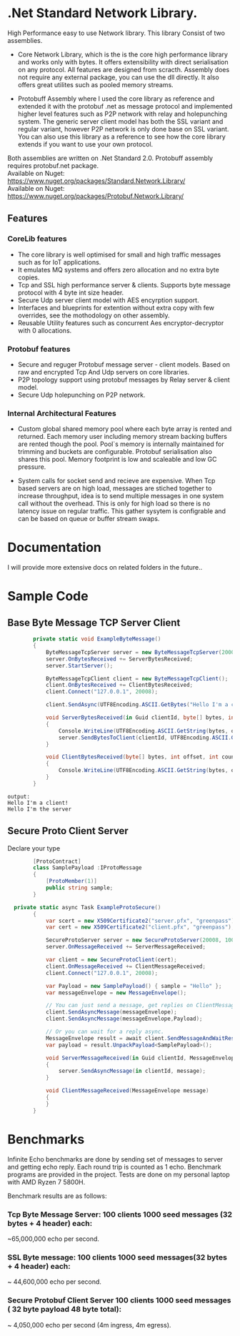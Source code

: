 # .Net Standard Network Library.
High Performance easy to use Network library. 
This library Consist of two assemblies.
 - Core Network Library, which is the is the core high performance library and works only with bytes. It offers extensibility with direct serialisation on any protocol. All features are designed from scracth. Assembly does not require any external package, you can use the dll directly. It also offers great utilites such as pooled memory streams.

 - Protobuff Assembly where I used the core library as reference and extended it with the protobuf .net as message protocol and implemented higher level features such as P2P network with relay and holepunching system. The generic server client model has both the SSL variant and regular variant, however P2P network is only done base on SSL variant. You can also use this library as a reference to see how the core library extends if you want to use your own protocol.

Both assemblies are written on .Net Standard 2.0. Protobuff assembly requires protobuf.net package.
<br />Available on Nuget: https://www.nuget.org/packages/Standard.Network.Library/
<br />Available on Nuget: https://www.nuget.org/packages/Protobuf.Network.Library/

## Features
### CoreLib features
- The core library is well optimised for small and high traffic messages such as for IoT applications.
- It emulates MQ systems and offers zero allocation and no extra byte copies.
- Tcp and SSL high performance server & clients. Supports byte message protocol with 4 byte int size header.
- Secure Udp server client model with AES encyrption support.
- Interfaces and blueprints for extention without extra copy with few overrides, see the mothodology on other assembly.
- Reusable Utility features such as concurrent Aes encryptor-decryptor with 0 allocations.

### Protobuf features
- Secure and reguger Protobuf message server - client models. Based on raw and encrypted Tcp And Udp servers on core libraries.
- P2P topology support using protobuf messages by Relay server & client model.
- Secure Udp holepunching on P2P network.

### Internal Architectural Features
- Custom global shared memory pool where each byte array is rented and returned. Each memory user including memory stream backing buffers are rented though the pool.
Pool`s memory is internally maintained for trimming and buckets are configurable. Protobuf serialisation also shares this pool. Memory footprint is low and scaleable and low GC pressure.

- System calls for socket send and recieve are expensive. When Tcp based servers are on high load, messages are stiched together to increase throughput, idea is to send multiple messages in one system call without the overhead. This is only for high load so there is no latency issue on regular traffic. This gather sysytem is configrable and can be based on queue or buffer stream swaps.



# Documentation
I will provide more extensive docs on related folders in the future..

# Sample Code 
## Base Byte Message TCP Server Client
```c#
        private static void ExampleByteMessage()
        {
            ByteMessageTcpServer server = new ByteMessageTcpServer(20008);
            server.OnBytesReceived += ServerBytesReceived;
            server.StartServer();

            ByteMessageTcpClient client = new ByteMessageTcpClient();
            client.OnBytesReceived += ClientBytesReceived;
            client.Connect("127.0.0.1", 20008);

            client.SendAsync(UTF8Encoding.ASCII.GetBytes("Hello I'm a client!"));

            void ServerBytesReceived(in Guid clientId, byte[] bytes, int offset, int count)
            {
                Console.WriteLine(UTF8Encoding.ASCII.GetString(bytes, offset, count));
                server.SendBytesToClient(clientId, UTF8Encoding.ASCII.GetBytes("Hello I'm the server"));
            }

            void ClientBytesReceived(byte[] bytes, int offset, int count)
            {
                Console.WriteLine(UTF8Encoding.ASCII.GetString(bytes, offset, count));
            }
        }
 ```
```Console
output:
Hello I'm a client!
Hello I'm the server
```
## Secure Proto Client Server
Declare your type
```c#
        [ProtoContract]
        class SamplePayload :IProtoMessage
        {
            [ProtoMember(1)]
            public string sample;
        }
```
``` c#
  private static async Task ExampleProtoSecure()
        {
            var scert = new X509Certificate2("server.pfx", "greenpass");
            var cert = new X509Certificate2("client.pfx", "greenpass");

            SecureProtoServer server = new SecureProtoServer(20008, 100, scert);
            server.OnMessageReceived += ServerMessageReceived;

            var client = new SecureProtoClient(cert);
            client.OnMessageReceived += ClientMessageReceived;
            client.Connect("127.0.0.1", 20008);

            var Payload = new SamplePayload() { sample = "Hello" };
            var messageEnvelope = new MessageEnvelope();

            // You can just send a message, get replies on ClientMessageReceived.
            client.SendAsyncMessage(messageEnvelope);
            client.SendAsyncMessage(messageEnvelope,Payload);

            // Or you can wait for a reply async.
            MessageEnvelope result = await client.SendMessageAndWaitResponse(messageEnvelope, Payload);
            var payload = result.UnpackPayload<SamplePayload>();

            void ServerMessageReceived(in Guid clientId, MessageEnvelope message)
            {
                server.SendAsyncMessage(in clientId, message);
            }

            void ClientMessageReceived(MessageEnvelope message)
            {
            }
        }
```
# Benchmarks

Infinite Echo benchmarks are done by sending set of messages to server and getting echo reply. Each round trip is counted as 1 echo. 
Benchmark programs are provided in the project.
Tests are done on my personal laptop with AMD Ryzen 7 5800H.

Benchmark results are as follows:
### Tcp Byte Message Server: 100 clients 1000 seed messages (32 bytes + 4 header) each:

~65,000,000 echo per second.

### SSL Byte message: 100 clients 1000 seed messages(32 bytes + 4 header) each:

~ 44,600,000 echo per second.

### Secure Protobuf Client Server 100 clients 1000 seed messages ( 32 byte payload 48 byte total):

~ 4,050,000 echo per second (4m ingress, 4m egress).
